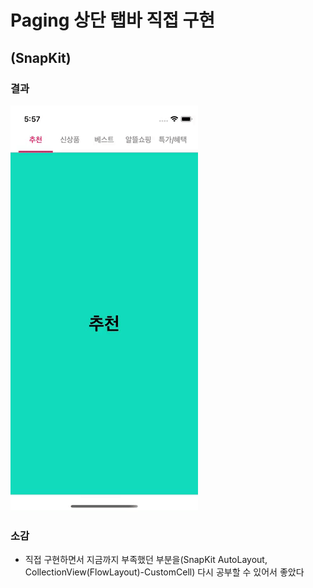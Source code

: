 # Paging 상단 탭바 직접 구현
## (SnapKit)

### 결과
![](/resultImage.gif)


### 소감
- 직접 구현하면서 지금까지 부족했던 부분을(SnapKit AutoLayout, CollectionView(FlowLayout)-CustomCell) 다시 공부할 수 있어서 좋았다
